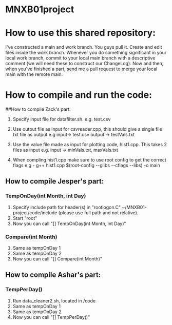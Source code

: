 # MNXB01project


# How to use this shared repository:
I've constructed a main and work branch. You guys pull it. Create and edit files inside the work branch.  Whenever you do something significant in your local work branch, commit to your local main branch with a descriptive comment (we will need these to construct our ChangeLog). Now and then, when you've finished a part, send me a pull request to merge your local main with the remote main.





# How to compile and run the code:

##How to compile Zack's part:

1. Specify input file for datafilter.sh.
 e.g. test.csv

2. Use output file as input for csvreader.cpp, this should give a single file txt file as output
 e.g input-> test.csv
     output -> testVals.txt

3. Use the value file made as input for plotting code, hist1.cpp. This takes 2 files as input
 e.g. input -> minVals.txt, maxVals.txt

4. When compling hist1.cpp make sure to use root config to get the correct flags
 e.g - g++ hist1.cpp $(root-config --glibs --cflags --libs) -o main 


                                        

## How to compile Jesper's part:

### TempOnDay(int Month, int Day)
1. Specify include path for header(s) in "rootlogon.C" ~/MNXB01-project/code/include (please use full path and not relative).
2. Start "root"
3. Now you can call "[] TempOnDay(int Month, int Day)"

### Compare(int Month)
1. Same as tempOnDay 1
2. Same as tempOnDay 2
3. Now you can call "[] Compare(int Month)"

## How to compile Ashar's part:

### TempPerDay()
1. Run data_cleaner2.sh, located in /code
2. Same as tempOnDay 1
3. Same as tempOnDay 2
4. Now you can call "[] TempPerDay()"
